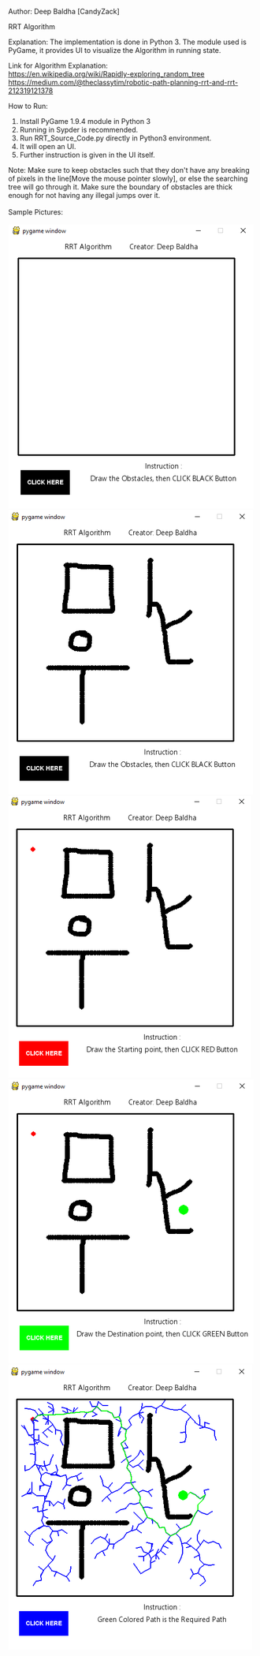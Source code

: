 Author: Deep Baldha [CandyZack]

RRT Algorithm

Explanation:
The implementation is done in Python 3. The module used is PyGame, it provides UI to visualize the Algorithm in running state.

Link for Algorithm Explanation:<br>
https://en.wikipedia.org/wiki/Rapidly-exploring_random_tree<br>
https://medium.com/@theclassytim/robotic-path-planning-rrt-and-rrt-212319121378


How to Run:
1) Install PyGame 1.9.4 module in Python 3
2) Running in Sypder is recommended.
3) Run RRT_Source_Code.py directly in Python3 environment.
4) It will open an UI.
5) Further instruction is given in the UI itself.


Note:
Make sure to keep obstacles such that they don't have any breaking of pixels in the line[Move the mouse pointer slowly], or else the searching tree will go through it. Make sure the boundary of obstacles are thick enough for not having any illegal jumps over it.
<br><br>
Sample Pictures: <br><br>
![Picture/1.png](https://github.com/candyzack/RRT-Planning-Algorithm/blob/master/Pictures/1.PNG)
![Picture/2.png](https://github.com/candyzack/RRT-Planning-Algorithm/blob/master/Pictures/2.PNG)
![Picture/3.png](https://github.com/candyzack/RRT-Planning-Algorithm/blob/master/Pictures/3.PNG)
![Picture/4.png](https://github.com/candyzack/RRT-Planning-Algorithm/blob/master/Pictures/4.PNG)
![Picture/5.png](https://github.com/candyzack/RRT-Planning-Algorithm/blob/master/Pictures/5.PNG)

